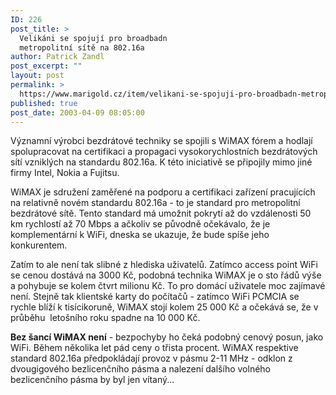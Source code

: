 ```yaml
---
ID: 226
post_title: >
  Velikáni se spojují pro broadbadn
  metropolitní sítě na 802.16a
author: Patrick Zandl
post_excerpt: ""
layout: post
permalink: >
  https://www.marigold.cz/item/velikani-se-spojuji-pro-broadbadn-metropolitni-site-na-802-16a
published: true
post_date: 2003-04-09 08:05:00
---
```

<P>Významní výrobci bezdrátové techniky se spojili s WiMAX fórem a hodlají spolupracovat na certifikaci a propagaci vysokorychlostních bezdrátových sítí vzniklých na standardu 802.16a. K této iniciativě se připojily mimo jiné firmy Intel, Nokia a Fujitsu. </P>
<P>WiMAX je sdružení zaměřené na podporu a certifikaci zařízení pracujících na relativně novém standardu 802.16a - to je standard pro metropolitní bezdrátové sítě. Tento standard má umožnit pokrytí až do vzdálenosti 50 km rychlostí až 70 Mbps a ačkoliv se původně očekávalo, že je komplementární k WiFi, dneska se ukazuje, že bude spíše jeho konkurentem. </P>
<P>Zatím to ale není tak slibné z hlediska uživatelů. Zatímco access point WiFi se cenou dostává na 3000 Kč, podobná technika WiMAX je o sto řádů výše a pohybuje se kolem čtvrt milionu Kč. To pro domácí uživatele moc zajímavé není. Stejně tak klientské karty do počítačů - zatímco WiFi PCMCIA se rychle blíží k tisícikoruně, WiMAX stojí kolem 25 000 Kč a očekává se, že v průběhu&#160; letošního roku spadne na 10 000 Kč. </P>
<P><STRONG>Bez šancí WiMAX není</STRONG> - bezpochyby ho čeká podobný cenový posun, jako WiFi. Během několika let pád ceny o třista procent. WiMAX respektive standard 802.16a předpokládají provoz v pásmu 2-11 MHz - odklon z dvougigového bezlicenčního pásma a nalezení dalšího volného bezlicenčního pásma by byl jen vítaný...</P>